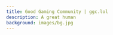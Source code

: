 ```yaml
---
title: Good Gaming Community | ggc.lol
description: A great human
background: images/bg.jpg
---
```

